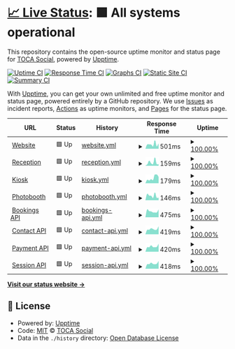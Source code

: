 # [📈 Live Status](https://status.toca.social): <!--live status--> **🟩 All systems operational**

This repository contains the open-source uptime monitor and status page for [TOCA Social](https://status.toca.social), powered by [Upptime](https://github.com/upptime/upptime).

[![Uptime CI](https://github.com/toca-football/uptime/workflows/Uptime%20CI/badge.svg)](https://github.com/toca-football/uptime/actions?query=workflow%3A%22Uptime+CI%22)
[![Response Time CI](https://github.com/toca-football/uptime/workflows/Response%20Time%20CI/badge.svg)](https://github.com/toca-football/uptime/actions?query=workflow%3A%22Response+Time+CI%22)
[![Graphs CI](https://github.com/toca-football/uptime/workflows/Graphs%20CI/badge.svg)](https://github.com/toca-football/uptime/actions?query=workflow%3A%22Graphs+CI%22)
[![Static Site CI](https://github.com/toca-football/uptime/workflows/Static%20Site%20CI/badge.svg)](https://github.com/toca-football/uptime/actions?query=workflow%3A%22Static+Site+CI%22)
[![Summary CI](https://github.com/toca-football/uptime/workflows/Summary%20CI/badge.svg)](https://github.com/toca-football/uptime/actions?query=workflow%3A%22Summary+CI%22)

With [Upptime](https://upptime.js.org), you can get your own unlimited and free uptime monitor and status page, powered entirely by a GitHub repository. We use [Issues](https://github.com/toca-football/uptime/issues) as incident reports, [Actions](https://github.com/toca-football/uptime/actions) as uptime monitors, and [Pages](https://status.toca.social) for the status page.

<!--start: status pages-->
<!-- This summary is generated by Upptime (https://github.com/upptime/upptime) -->
<!-- Do not edit this manually, your changes will be overwritten -->
<!-- prettier-ignore -->
| URL | Status | History | Response Time | Uptime |
| --- | ------ | ------- | ------------- | ------ |
| <img alt="" src="https://favicons.githubusercontent.com/www.toca.social" height="13"> [Website](https://www.toca.social) | 🟩 Up | [website.yml](https://github.com/toca-football/uptime/commits/HEAD/history/website.yml) | <details><summary><img alt="Response time graph" src="./graphs/website/response-time-week.png" height="20"> 501ms</summary><br><a href="https://status.toca.social/history/website"><img alt="Response time 440" src="https://img.shields.io/endpoint?url=https%3A%2F%2Fraw.githubusercontent.com%2Ftoca-football%2Fuptime%2FHEAD%2Fapi%2Fwebsite%2Fresponse-time.json"></a><br><a href="https://status.toca.social/history/website"><img alt="24-hour response time 588" src="https://img.shields.io/endpoint?url=https%3A%2F%2Fraw.githubusercontent.com%2Ftoca-football%2Fuptime%2FHEAD%2Fapi%2Fwebsite%2Fresponse-time-day.json"></a><br><a href="https://status.toca.social/history/website"><img alt="7-day response time 501" src="https://img.shields.io/endpoint?url=https%3A%2F%2Fraw.githubusercontent.com%2Ftoca-football%2Fuptime%2FHEAD%2Fapi%2Fwebsite%2Fresponse-time-week.json"></a><br><a href="https://status.toca.social/history/website"><img alt="30-day response time 394" src="https://img.shields.io/endpoint?url=https%3A%2F%2Fraw.githubusercontent.com%2Ftoca-football%2Fuptime%2FHEAD%2Fapi%2Fwebsite%2Fresponse-time-month.json"></a><br><a href="https://status.toca.social/history/website"><img alt="1-year response time 440" src="https://img.shields.io/endpoint?url=https%3A%2F%2Fraw.githubusercontent.com%2Ftoca-football%2Fuptime%2FHEAD%2Fapi%2Fwebsite%2Fresponse-time-year.json"></a></details> | <details><summary><a href="https://status.toca.social/history/website">100.00%</a></summary><a href="https://status.toca.social/history/website"><img alt="All-time uptime 95.65%" src="https://img.shields.io/endpoint?url=https%3A%2F%2Fraw.githubusercontent.com%2Ftoca-football%2Fuptime%2FHEAD%2Fapi%2Fwebsite%2Fuptime.json"></a><br><a href="https://status.toca.social/history/website"><img alt="24-hour uptime 100.00%" src="https://img.shields.io/endpoint?url=https%3A%2F%2Fraw.githubusercontent.com%2Ftoca-football%2Fuptime%2FHEAD%2Fapi%2Fwebsite%2Fuptime-day.json"></a><br><a href="https://status.toca.social/history/website"><img alt="7-day uptime 100.00%" src="https://img.shields.io/endpoint?url=https%3A%2F%2Fraw.githubusercontent.com%2Ftoca-football%2Fuptime%2FHEAD%2Fapi%2Fwebsite%2Fuptime-week.json"></a><br><a href="https://status.toca.social/history/website"><img alt="30-day uptime 90.21%" src="https://img.shields.io/endpoint?url=https%3A%2F%2Fraw.githubusercontent.com%2Ftoca-football%2Fuptime%2FHEAD%2Fapi%2Fwebsite%2Fuptime-month.json"></a><br><a href="https://status.toca.social/history/website"><img alt="1-year uptime 95.65%" src="https://img.shields.io/endpoint?url=https%3A%2F%2Fraw.githubusercontent.com%2Ftoca-football%2Fuptime%2FHEAD%2Fapi%2Fwebsite%2Fuptime-year.json"></a></details>
| <img alt="" src="https://favicons.githubusercontent.com/horae.toca.social" height="13"> [Reception](https://horae.toca.social) | 🟩 Up | [reception.yml](https://github.com/toca-football/uptime/commits/HEAD/history/reception.yml) | <details><summary><img alt="Response time graph" src="./graphs/reception/response-time-week.png" height="20"> 159ms</summary><br><a href="https://status.toca.social/history/reception"><img alt="Response time 207" src="https://img.shields.io/endpoint?url=https%3A%2F%2Fraw.githubusercontent.com%2Ftoca-football%2Fuptime%2FHEAD%2Fapi%2Freception%2Fresponse-time.json"></a><br><a href="https://status.toca.social/history/reception"><img alt="24-hour response time 78" src="https://img.shields.io/endpoint?url=https%3A%2F%2Fraw.githubusercontent.com%2Ftoca-football%2Fuptime%2FHEAD%2Fapi%2Freception%2Fresponse-time-day.json"></a><br><a href="https://status.toca.social/history/reception"><img alt="7-day response time 159" src="https://img.shields.io/endpoint?url=https%3A%2F%2Fraw.githubusercontent.com%2Ftoca-football%2Fuptime%2FHEAD%2Fapi%2Freception%2Fresponse-time-week.json"></a><br><a href="https://status.toca.social/history/reception"><img alt="30-day response time 229" src="https://img.shields.io/endpoint?url=https%3A%2F%2Fraw.githubusercontent.com%2Ftoca-football%2Fuptime%2FHEAD%2Fapi%2Freception%2Fresponse-time-month.json"></a><br><a href="https://status.toca.social/history/reception"><img alt="1-year response time 207" src="https://img.shields.io/endpoint?url=https%3A%2F%2Fraw.githubusercontent.com%2Ftoca-football%2Fuptime%2FHEAD%2Fapi%2Freception%2Fresponse-time-year.json"></a></details> | <details><summary><a href="https://status.toca.social/history/reception">100.00%</a></summary><a href="https://status.toca.social/history/reception"><img alt="All-time uptime 100.00%" src="https://img.shields.io/endpoint?url=https%3A%2F%2Fraw.githubusercontent.com%2Ftoca-football%2Fuptime%2FHEAD%2Fapi%2Freception%2Fuptime.json"></a><br><a href="https://status.toca.social/history/reception"><img alt="24-hour uptime 100.00%" src="https://img.shields.io/endpoint?url=https%3A%2F%2Fraw.githubusercontent.com%2Ftoca-football%2Fuptime%2FHEAD%2Fapi%2Freception%2Fuptime-day.json"></a><br><a href="https://status.toca.social/history/reception"><img alt="7-day uptime 100.00%" src="https://img.shields.io/endpoint?url=https%3A%2F%2Fraw.githubusercontent.com%2Ftoca-football%2Fuptime%2FHEAD%2Fapi%2Freception%2Fuptime-week.json"></a><br><a href="https://status.toca.social/history/reception"><img alt="30-day uptime 100.00%" src="https://img.shields.io/endpoint?url=https%3A%2F%2Fraw.githubusercontent.com%2Ftoca-football%2Fuptime%2FHEAD%2Fapi%2Freception%2Fuptime-month.json"></a><br><a href="https://status.toca.social/history/reception"><img alt="1-year uptime 100.00%" src="https://img.shields.io/endpoint?url=https%3A%2F%2Fraw.githubusercontent.com%2Ftoca-football%2Fuptime%2FHEAD%2Fapi%2Freception%2Fuptime-year.json"></a></details>
| <img alt="" src="https://favicons.githubusercontent.com/kiosk.toca.social" height="13"> [Kiosk](https://kiosk.toca.social) | 🟩 Up | [kiosk.yml](https://github.com/toca-football/uptime/commits/HEAD/history/kiosk.yml) | <details><summary><img alt="Response time graph" src="./graphs/kiosk/response-time-week.png" height="20"> 179ms</summary><br><a href="https://status.toca.social/history/kiosk"><img alt="Response time 240" src="https://img.shields.io/endpoint?url=https%3A%2F%2Fraw.githubusercontent.com%2Ftoca-football%2Fuptime%2FHEAD%2Fapi%2Fkiosk%2Fresponse-time.json"></a><br><a href="https://status.toca.social/history/kiosk"><img alt="24-hour response time 213" src="https://img.shields.io/endpoint?url=https%3A%2F%2Fraw.githubusercontent.com%2Ftoca-football%2Fuptime%2FHEAD%2Fapi%2Fkiosk%2Fresponse-time-day.json"></a><br><a href="https://status.toca.social/history/kiosk"><img alt="7-day response time 179" src="https://img.shields.io/endpoint?url=https%3A%2F%2Fraw.githubusercontent.com%2Ftoca-football%2Fuptime%2FHEAD%2Fapi%2Fkiosk%2Fresponse-time-week.json"></a><br><a href="https://status.toca.social/history/kiosk"><img alt="30-day response time 271" src="https://img.shields.io/endpoint?url=https%3A%2F%2Fraw.githubusercontent.com%2Ftoca-football%2Fuptime%2FHEAD%2Fapi%2Fkiosk%2Fresponse-time-month.json"></a><br><a href="https://status.toca.social/history/kiosk"><img alt="1-year response time 240" src="https://img.shields.io/endpoint?url=https%3A%2F%2Fraw.githubusercontent.com%2Ftoca-football%2Fuptime%2FHEAD%2Fapi%2Fkiosk%2Fresponse-time-year.json"></a></details> | <details><summary><a href="https://status.toca.social/history/kiosk">100.00%</a></summary><a href="https://status.toca.social/history/kiosk"><img alt="All-time uptime 100.00%" src="https://img.shields.io/endpoint?url=https%3A%2F%2Fraw.githubusercontent.com%2Ftoca-football%2Fuptime%2FHEAD%2Fapi%2Fkiosk%2Fuptime.json"></a><br><a href="https://status.toca.social/history/kiosk"><img alt="24-hour uptime 100.00%" src="https://img.shields.io/endpoint?url=https%3A%2F%2Fraw.githubusercontent.com%2Ftoca-football%2Fuptime%2FHEAD%2Fapi%2Fkiosk%2Fuptime-day.json"></a><br><a href="https://status.toca.social/history/kiosk"><img alt="7-day uptime 100.00%" src="https://img.shields.io/endpoint?url=https%3A%2F%2Fraw.githubusercontent.com%2Ftoca-football%2Fuptime%2FHEAD%2Fapi%2Fkiosk%2Fuptime-week.json"></a><br><a href="https://status.toca.social/history/kiosk"><img alt="30-day uptime 100.00%" src="https://img.shields.io/endpoint?url=https%3A%2F%2Fraw.githubusercontent.com%2Ftoca-football%2Fuptime%2FHEAD%2Fapi%2Fkiosk%2Fuptime-month.json"></a><br><a href="https://status.toca.social/history/kiosk"><img alt="1-year uptime 100.00%" src="https://img.shields.io/endpoint?url=https%3A%2F%2Fraw.githubusercontent.com%2Ftoca-football%2Fuptime%2FHEAD%2Fapi%2Fkiosk%2Fuptime-year.json"></a></details>
| <img alt="" src="https://favicons.githubusercontent.com/photobooth.toca.social" height="13"> [Photobooth](https://photobooth.toca.social) | 🟩 Up | [photobooth.yml](https://github.com/toca-football/uptime/commits/HEAD/history/photobooth.yml) | <details><summary><img alt="Response time graph" src="./graphs/photobooth/response-time-week.png" height="20"> 146ms</summary><br><a href="https://status.toca.social/history/photobooth"><img alt="Response time 197" src="https://img.shields.io/endpoint?url=https%3A%2F%2Fraw.githubusercontent.com%2Ftoca-football%2Fuptime%2FHEAD%2Fapi%2Fphotobooth%2Fresponse-time.json"></a><br><a href="https://status.toca.social/history/photobooth"><img alt="24-hour response time 85" src="https://img.shields.io/endpoint?url=https%3A%2F%2Fraw.githubusercontent.com%2Ftoca-football%2Fuptime%2FHEAD%2Fapi%2Fphotobooth%2Fresponse-time-day.json"></a><br><a href="https://status.toca.social/history/photobooth"><img alt="7-day response time 146" src="https://img.shields.io/endpoint?url=https%3A%2F%2Fraw.githubusercontent.com%2Ftoca-football%2Fuptime%2FHEAD%2Fapi%2Fphotobooth%2Fresponse-time-week.json"></a><br><a href="https://status.toca.social/history/photobooth"><img alt="30-day response time 178" src="https://img.shields.io/endpoint?url=https%3A%2F%2Fraw.githubusercontent.com%2Ftoca-football%2Fuptime%2FHEAD%2Fapi%2Fphotobooth%2Fresponse-time-month.json"></a><br><a href="https://status.toca.social/history/photobooth"><img alt="1-year response time 197" src="https://img.shields.io/endpoint?url=https%3A%2F%2Fraw.githubusercontent.com%2Ftoca-football%2Fuptime%2FHEAD%2Fapi%2Fphotobooth%2Fresponse-time-year.json"></a></details> | <details><summary><a href="https://status.toca.social/history/photobooth">100.00%</a></summary><a href="https://status.toca.social/history/photobooth"><img alt="All-time uptime 100.00%" src="https://img.shields.io/endpoint?url=https%3A%2F%2Fraw.githubusercontent.com%2Ftoca-football%2Fuptime%2FHEAD%2Fapi%2Fphotobooth%2Fuptime.json"></a><br><a href="https://status.toca.social/history/photobooth"><img alt="24-hour uptime 100.00%" src="https://img.shields.io/endpoint?url=https%3A%2F%2Fraw.githubusercontent.com%2Ftoca-football%2Fuptime%2FHEAD%2Fapi%2Fphotobooth%2Fuptime-day.json"></a><br><a href="https://status.toca.social/history/photobooth"><img alt="7-day uptime 100.00%" src="https://img.shields.io/endpoint?url=https%3A%2F%2Fraw.githubusercontent.com%2Ftoca-football%2Fuptime%2FHEAD%2Fapi%2Fphotobooth%2Fuptime-week.json"></a><br><a href="https://status.toca.social/history/photobooth"><img alt="30-day uptime 100.00%" src="https://img.shields.io/endpoint?url=https%3A%2F%2Fraw.githubusercontent.com%2Ftoca-football%2Fuptime%2FHEAD%2Fapi%2Fphotobooth%2Fuptime-month.json"></a><br><a href="https://status.toca.social/history/photobooth"><img alt="1-year uptime 100.00%" src="https://img.shields.io/endpoint?url=https%3A%2F%2Fraw.githubusercontent.com%2Ftoca-football%2Fuptime%2FHEAD%2Fapi%2Fphotobooth%2Fuptime-year.json"></a></details>
| <img alt="" src="https://favicons.githubusercontent.com/booking.api.toca.social" height="13"> [Bookings API](https://booking.api.toca.social/ping) | 🟩 Up | [bookings-api.yml](https://github.com/toca-football/uptime/commits/HEAD/history/bookings-api.yml) | <details><summary><img alt="Response time graph" src="./graphs/bookings-api/response-time-week.png" height="20"> 475ms</summary><br><a href="https://status.toca.social/history/bookings-api"><img alt="Response time 485" src="https://img.shields.io/endpoint?url=https%3A%2F%2Fraw.githubusercontent.com%2Ftoca-football%2Fuptime%2FHEAD%2Fapi%2Fbookings-api%2Fresponse-time.json"></a><br><a href="https://status.toca.social/history/bookings-api"><img alt="24-hour response time 613" src="https://img.shields.io/endpoint?url=https%3A%2F%2Fraw.githubusercontent.com%2Ftoca-football%2Fuptime%2FHEAD%2Fapi%2Fbookings-api%2Fresponse-time-day.json"></a><br><a href="https://status.toca.social/history/bookings-api"><img alt="7-day response time 475" src="https://img.shields.io/endpoint?url=https%3A%2F%2Fraw.githubusercontent.com%2Ftoca-football%2Fuptime%2FHEAD%2Fapi%2Fbookings-api%2Fresponse-time-week.json"></a><br><a href="https://status.toca.social/history/bookings-api"><img alt="30-day response time 512" src="https://img.shields.io/endpoint?url=https%3A%2F%2Fraw.githubusercontent.com%2Ftoca-football%2Fuptime%2FHEAD%2Fapi%2Fbookings-api%2Fresponse-time-month.json"></a><br><a href="https://status.toca.social/history/bookings-api"><img alt="1-year response time 485" src="https://img.shields.io/endpoint?url=https%3A%2F%2Fraw.githubusercontent.com%2Ftoca-football%2Fuptime%2FHEAD%2Fapi%2Fbookings-api%2Fresponse-time-year.json"></a></details> | <details><summary><a href="https://status.toca.social/history/bookings-api">100.00%</a></summary><a href="https://status.toca.social/history/bookings-api"><img alt="All-time uptime 100.00%" src="https://img.shields.io/endpoint?url=https%3A%2F%2Fraw.githubusercontent.com%2Ftoca-football%2Fuptime%2FHEAD%2Fapi%2Fbookings-api%2Fuptime.json"></a><br><a href="https://status.toca.social/history/bookings-api"><img alt="24-hour uptime 100.00%" src="https://img.shields.io/endpoint?url=https%3A%2F%2Fraw.githubusercontent.com%2Ftoca-football%2Fuptime%2FHEAD%2Fapi%2Fbookings-api%2Fuptime-day.json"></a><br><a href="https://status.toca.social/history/bookings-api"><img alt="7-day uptime 100.00%" src="https://img.shields.io/endpoint?url=https%3A%2F%2Fraw.githubusercontent.com%2Ftoca-football%2Fuptime%2FHEAD%2Fapi%2Fbookings-api%2Fuptime-week.json"></a><br><a href="https://status.toca.social/history/bookings-api"><img alt="30-day uptime 100.00%" src="https://img.shields.io/endpoint?url=https%3A%2F%2Fraw.githubusercontent.com%2Ftoca-football%2Fuptime%2FHEAD%2Fapi%2Fbookings-api%2Fuptime-month.json"></a><br><a href="https://status.toca.social/history/bookings-api"><img alt="1-year uptime 100.00%" src="https://img.shields.io/endpoint?url=https%3A%2F%2Fraw.githubusercontent.com%2Ftoca-football%2Fuptime%2FHEAD%2Fapi%2Fbookings-api%2Fuptime-year.json"></a></details>
| <img alt="" src="https://favicons.githubusercontent.com/contact.api.toca.social" height="13"> [Contact API](https://contact.api.toca.social/ping) | 🟩 Up | [contact-api.yml](https://github.com/toca-football/uptime/commits/HEAD/history/contact-api.yml) | <details><summary><img alt="Response time graph" src="./graphs/contact-api/response-time-week.png" height="20"> 419ms</summary><br><a href="https://status.toca.social/history/contact-api"><img alt="Response time 469" src="https://img.shields.io/endpoint?url=https%3A%2F%2Fraw.githubusercontent.com%2Ftoca-football%2Fuptime%2FHEAD%2Fapi%2Fcontact-api%2Fresponse-time.json"></a><br><a href="https://status.toca.social/history/contact-api"><img alt="24-hour response time 629" src="https://img.shields.io/endpoint?url=https%3A%2F%2Fraw.githubusercontent.com%2Ftoca-football%2Fuptime%2FHEAD%2Fapi%2Fcontact-api%2Fresponse-time-day.json"></a><br><a href="https://status.toca.social/history/contact-api"><img alt="7-day response time 419" src="https://img.shields.io/endpoint?url=https%3A%2F%2Fraw.githubusercontent.com%2Ftoca-football%2Fuptime%2FHEAD%2Fapi%2Fcontact-api%2Fresponse-time-week.json"></a><br><a href="https://status.toca.social/history/contact-api"><img alt="30-day response time 468" src="https://img.shields.io/endpoint?url=https%3A%2F%2Fraw.githubusercontent.com%2Ftoca-football%2Fuptime%2FHEAD%2Fapi%2Fcontact-api%2Fresponse-time-month.json"></a><br><a href="https://status.toca.social/history/contact-api"><img alt="1-year response time 469" src="https://img.shields.io/endpoint?url=https%3A%2F%2Fraw.githubusercontent.com%2Ftoca-football%2Fuptime%2FHEAD%2Fapi%2Fcontact-api%2Fresponse-time-year.json"></a></details> | <details><summary><a href="https://status.toca.social/history/contact-api">100.00%</a></summary><a href="https://status.toca.social/history/contact-api"><img alt="All-time uptime 100.00%" src="https://img.shields.io/endpoint?url=https%3A%2F%2Fraw.githubusercontent.com%2Ftoca-football%2Fuptime%2FHEAD%2Fapi%2Fcontact-api%2Fuptime.json"></a><br><a href="https://status.toca.social/history/contact-api"><img alt="24-hour uptime 100.00%" src="https://img.shields.io/endpoint?url=https%3A%2F%2Fraw.githubusercontent.com%2Ftoca-football%2Fuptime%2FHEAD%2Fapi%2Fcontact-api%2Fuptime-day.json"></a><br><a href="https://status.toca.social/history/contact-api"><img alt="7-day uptime 100.00%" src="https://img.shields.io/endpoint?url=https%3A%2F%2Fraw.githubusercontent.com%2Ftoca-football%2Fuptime%2FHEAD%2Fapi%2Fcontact-api%2Fuptime-week.json"></a><br><a href="https://status.toca.social/history/contact-api"><img alt="30-day uptime 100.00%" src="https://img.shields.io/endpoint?url=https%3A%2F%2Fraw.githubusercontent.com%2Ftoca-football%2Fuptime%2FHEAD%2Fapi%2Fcontact-api%2Fuptime-month.json"></a><br><a href="https://status.toca.social/history/contact-api"><img alt="1-year uptime 100.00%" src="https://img.shields.io/endpoint?url=https%3A%2F%2Fraw.githubusercontent.com%2Ftoca-football%2Fuptime%2FHEAD%2Fapi%2Fcontact-api%2Fuptime-year.json"></a></details>
| <img alt="" src="https://favicons.githubusercontent.com/payment.api.toca.social" height="13"> [Payment API](https://payment.api.toca.social/ping) | 🟩 Up | [payment-api.yml](https://github.com/toca-football/uptime/commits/HEAD/history/payment-api.yml) | <details><summary><img alt="Response time graph" src="./graphs/payment-api/response-time-week.png" height="20"> 420ms</summary><br><a href="https://status.toca.social/history/payment-api"><img alt="Response time 451" src="https://img.shields.io/endpoint?url=https%3A%2F%2Fraw.githubusercontent.com%2Ftoca-football%2Fuptime%2FHEAD%2Fapi%2Fpayment-api%2Fresponse-time.json"></a><br><a href="https://status.toca.social/history/payment-api"><img alt="24-hour response time 626" src="https://img.shields.io/endpoint?url=https%3A%2F%2Fraw.githubusercontent.com%2Ftoca-football%2Fuptime%2FHEAD%2Fapi%2Fpayment-api%2Fresponse-time-day.json"></a><br><a href="https://status.toca.social/history/payment-api"><img alt="7-day response time 420" src="https://img.shields.io/endpoint?url=https%3A%2F%2Fraw.githubusercontent.com%2Ftoca-football%2Fuptime%2FHEAD%2Fapi%2Fpayment-api%2Fresponse-time-week.json"></a><br><a href="https://status.toca.social/history/payment-api"><img alt="30-day response time 452" src="https://img.shields.io/endpoint?url=https%3A%2F%2Fraw.githubusercontent.com%2Ftoca-football%2Fuptime%2FHEAD%2Fapi%2Fpayment-api%2Fresponse-time-month.json"></a><br><a href="https://status.toca.social/history/payment-api"><img alt="1-year response time 451" src="https://img.shields.io/endpoint?url=https%3A%2F%2Fraw.githubusercontent.com%2Ftoca-football%2Fuptime%2FHEAD%2Fapi%2Fpayment-api%2Fresponse-time-year.json"></a></details> | <details><summary><a href="https://status.toca.social/history/payment-api">100.00%</a></summary><a href="https://status.toca.social/history/payment-api"><img alt="All-time uptime 100.00%" src="https://img.shields.io/endpoint?url=https%3A%2F%2Fraw.githubusercontent.com%2Ftoca-football%2Fuptime%2FHEAD%2Fapi%2Fpayment-api%2Fuptime.json"></a><br><a href="https://status.toca.social/history/payment-api"><img alt="24-hour uptime 100.00%" src="https://img.shields.io/endpoint?url=https%3A%2F%2Fraw.githubusercontent.com%2Ftoca-football%2Fuptime%2FHEAD%2Fapi%2Fpayment-api%2Fuptime-day.json"></a><br><a href="https://status.toca.social/history/payment-api"><img alt="7-day uptime 100.00%" src="https://img.shields.io/endpoint?url=https%3A%2F%2Fraw.githubusercontent.com%2Ftoca-football%2Fuptime%2FHEAD%2Fapi%2Fpayment-api%2Fuptime-week.json"></a><br><a href="https://status.toca.social/history/payment-api"><img alt="30-day uptime 100.00%" src="https://img.shields.io/endpoint?url=https%3A%2F%2Fraw.githubusercontent.com%2Ftoca-football%2Fuptime%2FHEAD%2Fapi%2Fpayment-api%2Fuptime-month.json"></a><br><a href="https://status.toca.social/history/payment-api"><img alt="1-year uptime 100.00%" src="https://img.shields.io/endpoint?url=https%3A%2F%2Fraw.githubusercontent.com%2Ftoca-football%2Fuptime%2FHEAD%2Fapi%2Fpayment-api%2Fuptime-year.json"></a></details>
| <img alt="" src="https://favicons.githubusercontent.com/session.api.toca.social" height="13"> [Session API](https://session.api.toca.social/ping) | 🟩 Up | [session-api.yml](https://github.com/toca-football/uptime/commits/HEAD/history/session-api.yml) | <details><summary><img alt="Response time graph" src="./graphs/session-api/response-time-week.png" height="20"> 418ms</summary><br><a href="https://status.toca.social/history/session-api"><img alt="Response time 462" src="https://img.shields.io/endpoint?url=https%3A%2F%2Fraw.githubusercontent.com%2Ftoca-football%2Fuptime%2FHEAD%2Fapi%2Fsession-api%2Fresponse-time.json"></a><br><a href="https://status.toca.social/history/session-api"><img alt="24-hour response time 609" src="https://img.shields.io/endpoint?url=https%3A%2F%2Fraw.githubusercontent.com%2Ftoca-football%2Fuptime%2FHEAD%2Fapi%2Fsession-api%2Fresponse-time-day.json"></a><br><a href="https://status.toca.social/history/session-api"><img alt="7-day response time 418" src="https://img.shields.io/endpoint?url=https%3A%2F%2Fraw.githubusercontent.com%2Ftoca-football%2Fuptime%2FHEAD%2Fapi%2Fsession-api%2Fresponse-time-week.json"></a><br><a href="https://status.toca.social/history/session-api"><img alt="30-day response time 470" src="https://img.shields.io/endpoint?url=https%3A%2F%2Fraw.githubusercontent.com%2Ftoca-football%2Fuptime%2FHEAD%2Fapi%2Fsession-api%2Fresponse-time-month.json"></a><br><a href="https://status.toca.social/history/session-api"><img alt="1-year response time 462" src="https://img.shields.io/endpoint?url=https%3A%2F%2Fraw.githubusercontent.com%2Ftoca-football%2Fuptime%2FHEAD%2Fapi%2Fsession-api%2Fresponse-time-year.json"></a></details> | <details><summary><a href="https://status.toca.social/history/session-api">100.00%</a></summary><a href="https://status.toca.social/history/session-api"><img alt="All-time uptime 100.00%" src="https://img.shields.io/endpoint?url=https%3A%2F%2Fraw.githubusercontent.com%2Ftoca-football%2Fuptime%2FHEAD%2Fapi%2Fsession-api%2Fuptime.json"></a><br><a href="https://status.toca.social/history/session-api"><img alt="24-hour uptime 100.00%" src="https://img.shields.io/endpoint?url=https%3A%2F%2Fraw.githubusercontent.com%2Ftoca-football%2Fuptime%2FHEAD%2Fapi%2Fsession-api%2Fuptime-day.json"></a><br><a href="https://status.toca.social/history/session-api"><img alt="7-day uptime 100.00%" src="https://img.shields.io/endpoint?url=https%3A%2F%2Fraw.githubusercontent.com%2Ftoca-football%2Fuptime%2FHEAD%2Fapi%2Fsession-api%2Fuptime-week.json"></a><br><a href="https://status.toca.social/history/session-api"><img alt="30-day uptime 100.00%" src="https://img.shields.io/endpoint?url=https%3A%2F%2Fraw.githubusercontent.com%2Ftoca-football%2Fuptime%2FHEAD%2Fapi%2Fsession-api%2Fuptime-month.json"></a><br><a href="https://status.toca.social/history/session-api"><img alt="1-year uptime 100.00%" src="https://img.shields.io/endpoint?url=https%3A%2F%2Fraw.githubusercontent.com%2Ftoca-football%2Fuptime%2FHEAD%2Fapi%2Fsession-api%2Fuptime-year.json"></a></details>

<!--end: status pages-->

[**Visit our status website →**](https://status.toca.social)

## 📄 License

- Powered by: [Upptime](https://github.com/upptime/upptime)
- Code: [MIT](./LICENSE) © [TOCA Social](https://status.toca.social)
- Data in the `./history` directory: [Open Database License](https://opendatacommons.org/licenses/odbl/1-0/)
